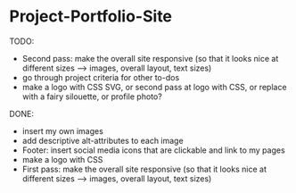 # Project-Portfolio-Site

TODO:

- Second pass: make the overall site responsive (so that it looks nice at different sizes --> images, overall layout, text sizes)
- go through project criteria for other to-dos
- make a logo with CSS SVG, or second pass at logo with CSS, or replace with a fairy silouette, or profile photo?


DONE:

- insert my own images
- add descriptive alt-attributes to each image
- Footer: insert social media icons that are clickable and link to my pages
- make a logo with CSS
- First pass: make the overall site responsive (so that it looks nice at different sizes --> images, overall layout, text sizes)

